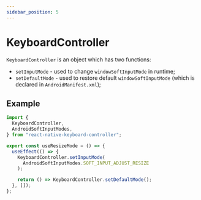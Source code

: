```yaml
---
sidebar_position: 5
---
```


# KeyboardController

`KeyboardController` is an object which has two functions:
- `setInputMode` - used to change `windowSoftInputMode` in runtime;
- `setDefaultMode` - used to restore default `windowSoftInputMode` (which is declared in `AndroidManifest.xml`);

## Example

```ts
import {
  KeyboardController,
  AndroidSoftInputModes,
} from "react-native-keyboard-controller";

export const useResizeMode = () => {
  useEffect(() => {
    KeyboardController.setInputMode(
      AndroidSoftInputModes.SOFT_INPUT_ADJUST_RESIZE
    );

    return () => KeyboardController.setDefaultMode();
  }, []);
};
```